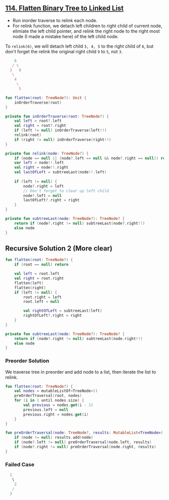 ## [114. Flatten Binary Tree to Linked List](https://leetcode.com/problems/flatten-binary-tree-to-linked-list/)

* Run inorder traverse to relink each node.
* For relink function, we detach left children to right child of current node, elimiate the left child pointer, and relink the right node to the right most node (I made a mistake here) of the left child node.

To `relink(6)`, we will detach left child `3, 4, 5` to the right child of `6`, but don't forget the relink the original right child `9` to `5`, not `3`.

```js
    6
   / \ 
  3   9
   \
    4
     \
      5
```

```kotlin
fun flatten(root: TreeNode?): Unit {
    inOrderTraverse(root)
}

private fun inOrderTraverse(root: TreeNode?) {
    val left = root?.left
    val right = root?.right
    if (left != null) inOrderTraverse(left!!)
    relink(root)
    if (right != null) inOrderTraverse(right!!)
}

private fun relink(node: TreeNode?) {
    if (node == null || (node?.left == null && node?.right == null)) return
    var left = node!!.left
    val right = node!!.right
    val lastOfLeft = subtreeLast(node!!.left)
    
    if (left != null) {
        node?.right = left
        // Don't forget to clear up left child
        node?.left = null
        lastOfLeft?.right = right
    }
}

private fun subtreeLast(node: TreeNode?): TreeNode? {
    return if (node?.right != null) subtreeLast(node?.right!!)
    else node
}
```

## Recursive Solution 2 (More clear)
```kotlin
fun flatten(root: TreeNode?) {
    if (root == null) return

    val left = root.left
    val right = root.right
    flatten(left)
    flatten(right)
    if (left != null) {
        root.right = left
        root.left = null

        val rightOfLeft = subtreeLast(left)
        rightOfLeft?.right = right
    }
}

private fun subtreeLast(node: TreeNode?): TreeNode? {
    return if (node?.right != null) subtreeLast(node.right!!)
    else node
}
```

### Preorder Solution
We traverse tree in preorder and add node to a list, then iterate the list to relink.

```kotlin
fun flatten(root: TreeNode?) {
    val nodes = mutableListOf<TreeNode>()
    preOrderTraversal(root, nodes)
    for (i in 1 until nodes.size) {
        val previous = nodes.get(i - 1)
        previous.left = null
        previous.right = nodes.get(i)
    }
}

fun preOrderTraversal(node: TreeNode?, results: MutableList<TreeNode>) {
    if (node != null) results.add(node)
    if (node?.left != null) preOrderTraversal(node.left, results)
    if (node?.right != null) preOrderTraversal(node.right, results)
}
```

### Failed Case
```js
  1
   \
    2
   /
  3
```